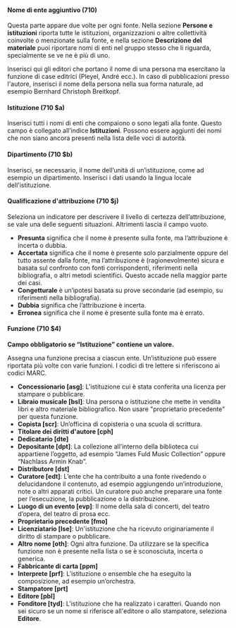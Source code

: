 #### Nome di ente aggiuntivo (710)

Questa parte appare due volte per ogni fonte. Nella sezione  **Persone e istituzioni**  riporta tutte le istituzioni, organizzazioni o altre collettività coinvolte o menzionate sulla fonte, e nella sezione  **Descrizione del materiale**  puoi riportare nomi di enti nel gruppo stesso che li riguarda, specialmente se ve ne è più di uno.

Inserisci qui gli editori che portano il nome di una persona ma esercitano la funzione di case editrici (Pleyel, André ecc.). In caso di pubblicazioni presso l'autore, inserisci il nome della persona nella sua forma naturale, ad esempio Bernhard Christoph Breitkopf.

#### Istituzione (710 $a)

Inserisci tutti i nomi di enti che compaiono o sono legati alla fonte. Questo campo è collegato all’indice **Istituzioni**. Possono essere aggiunti dei nomi che non siano ancora presenti nella lista delle voci di autorità.

#### Dipartimento (710 $b)

Inserisci, se necessario, il nome dell’unità di un’istituzione, come ad esempio un dipartimento. Inserisci i dati usando la lingua locale dell'istituzione.

#### Qualificazione d'attribuzione (710 $j)

Seleziona un indicatore per descrivere il livello di certezza dell’attribuzione, se vale una delle seguenti situazioni. Altrimenti lascia il campo vuoto.
- **Presunta** significa che il nome è presente sulla fonte, ma l’attribuzione è incerta o dubbia.
- **Accertata** significa che il nome è presente solo parzialmente oppure del tutto assente dalla fonte, ma l’attribuzione è (ragionevolmente) sicura e basata sul confronto con fonti corrispondenti, riferimenti nella bibliografia, o altri metodi scientifici. Questo accade nella maggior parte dei casi.
- **Congetturale** è un’ipotesi basata su prove secondarie (ad esempio, su riferimenti nella bibliografia).  
- **Dubbia**  significa che l’attribuzione è incerta.
- **Erronea** significa che il nome è presente sulla fonte ma è errato.

#### Funzione (710 $4)

**Campo obbligatorio se “Istituzione” contiene un valore.**

Assegna una funzione precisa a ciascun ente. Un’istituzione può essere riportata più volte con varie funzioni. I codici di tre lettere si riferiscono ai codici MARC.

- **Concessionario [asg]**: L'istituzione cui è stata conferita una licenza per stampare o pubblicare.
- **Libraio musicale [bsl]**: Una persona o istituzione che mette in vendita libri e altro materiale bibliografico. Non usare "proprietario precedente" per questa funzione.  
- **Copista [scr]**: Un’officina di copisteria o una scuola di scrittura.
- **Titolare dei diritti d'autore [cph]**
- **Dedicatario [dte]**
- **Depositante [dpt]**: La collezione all’interno della biblioteca cui appartiene l’oggetto, ad esempio “James Fuld Music Collection” oppure “Nachlass Armin Knab”.
- **Distributore [dst]**  
- **Curatore [edt]**: L’ente che ha contribuito a una fonte rivedendo o delucidandone il contenuto, ad esempio aggiungendo un’introduzione, note o altri apparati critici. Un curatore può anche preparare una fonte per l’esecuzione, la pubblicazione o la distribuzione.
- **Luogo di un evento [evp]**: Il nome della sala di concerti, del teatro d’opera, del teatro di prosa ecc.  
- **Proprietario precedente [fmo]**  
- **Licenziatario [lse]**: Un'istituzione che ha ricevuto originariamente il diritto di stampare o pubblicare.
- **Altro nome [oth]**: Ogni altra funzione. Da utilizzare se la specifica funzione non è presente nella lista o se è sconosciuta, incerta o generica.  
- **Fabbricante di carta [ppm]**  
- **Interprete [prf]**: L’istituzione o ensemble che ha eseguito la composizione, ad esempio un’orchestra.  
- **Stampatore [prt]**  
- **Editore [pbl]**
- **Fonditore [tyd]**: L'istituzione che ha realizzato i caratteri.
Quando non sei sicuro se un nome si riferisce all'editore o allo stampatore, seleziona  **Editore**.
